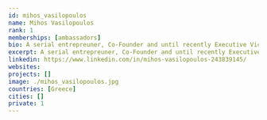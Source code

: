 ```yaml
---
id: mihos_vasilopoulos
name: Mihos Vasilopoulos
rank: 1
memberships: [ambassadors]
bio: A serial entrepreuner, Co-Founder and until recently Executive Vice President of NEWAGE ENERGY, presently UK's largest private oil and gas company. Also co-Founder of Global Process Systems the leading Middle East fabricator of process modules, as well as co-Founder of HYDROCYCLONICS, a US based company developing water treatment systems. Previously held numerous Senior positions with KVAERNER (Head of Energy Asia), Executive Vice President of PETROPLUS, Advisor to the President of HYUNDAI HEAVY INDUSTRIES, Advisor to the Chairman of TRANSCANADA, and Senior Consultant with MARATHON OIL. Ambassador fell in love with Threefold The world is fast adopting e-currencies (against artificial FIAT); Backed by Capacity and supported by unique disruptive green technology, the TFT Token is a unique IT monetary instrument, that unlike other cryptocurrencies, has real value. In fact, ThreeFold Token is the pre-cursor of an exciting IT-created utility. 
excerpt: A serial entrepreuner, Co-Founder and until recently Executive Vice President of NEWAGE ENERGY, presently UK's largest private oil and gas company.
linkedin: https://www.linkedin.com/in/mihos-vasilopoulos-243839145/
websites: 
projects: []
image: ./mihos_vasilopoulos.jpg
countries: [Greece]
cities: []
private: 1
---
```

